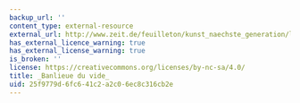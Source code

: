 ```yaml
---
backup_url: ''
content_type: external-resource
external_url: http://www.zeit.de/feuilleton/kunst_naechste_generation/leere_1
has_external_licence_warning: true
has_external_license_warning: true
is_broken: ''
license: https://creativecommons.org/licenses/by-nc-sa/4.0/
title: _Banlieue du vide_
uid: 25f9779d-6fc6-41c2-a2c0-6ec8c316cb2e
---
```

